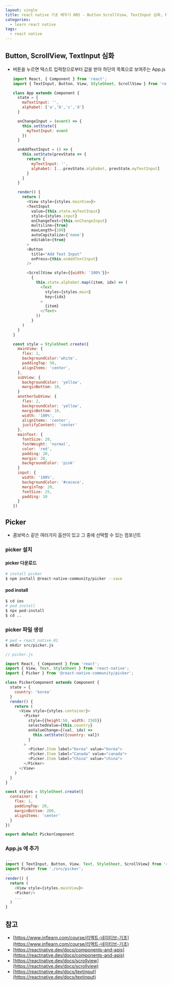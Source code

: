 ```yaml
---
layout: single
title: react native 기초 배우기 005 - Button ScrollView, TextInput 심화, Picker
categories: 
  - learn react native
tags:
  - react native
---
```


## Button, ScrollView, TextInput 심화

- 버튼을 누르면 텍스트 입력창으로부터 값을 받아 하단의 목록으로 보여주는 App.js

  ~~~javascript
  import React, { Component } from 'react';
  import { TextInput, Button, View, StyleSheet, ScrollView } from 'react-native';

  class App extends Component {
    state = {
      maTextInput: '',
      alphabet: ['a','b','c','d']
    }

    onChangeInput = (event) => {
      this.setState({
        myTextInput: event
      })
    }

    onAddTextInput = () => {
      this.setState(prevState => {
        return {
          myTextInput: '',
          alphabet: [...prevState.alphabet, prevState.myTextInput]
        }
      }
    }

    render() {
      return (
        <View style={styles.mainView}>
        <TextInput
          value={this.state.myTextInput}
          style={styles.input}
          onChangeText={this.onChangeInput}
          multiline={true}
          maxLength={100}
          autoCapitalize={'none'}
          editable={true}
        >
        <Button
          title="Add Text Input"
          onPress={this.onAddTextInput}
        />

        <ScrollView style={{width: '100%'}}>
          {
            this.state.alphabet.map((item, idx) => (
              <Text
                styles={styles.main}
                key={idx}
              >
                {item}
              </Text>
            ))
          }
      )
    }
  }

  const style = StyleSheet.create({
    mainView: {
      flex: 1,
      backgroundColor:'white',
      paddingTop: 50,
      alignItems: 'center',
    },
    subView: {
      backgroundColor: 'yellow',
      marginBottom: 10,
    }
    anotherSubView: {
      flex: 2,
      backgroundColor: 'yellow',
      marginBottom: 10,
      width: '100%',
      alignItems: 'center',
      justifyContent: 'center'
    },
    mainText: {
      fontSize: 20,
      fontWeight: 'normal',
      color: 'red',
      padding: 20,
      margin: 20,
      backgroundColor: 'pink'
    }
    input: {
      width: '100%',
      backgroundColor: '#cecece',
      marginTop: 20,
      fontSize: 25,
      padding: 10
    } 
  })
  ~~~

## Picker

- 콤보박스 같은 여러가지 옵션이 있고 그 중에 선택할 수 있는 컴포넌트

### picker 설치

#### picker 다운로드

~~~bash
# install picker
$ npm install @react-native-community/picker --save  
~~~

#### pod install

~~~bash
$ cd ios
# pod install
$ npx pod-install
$ cd ..
~~~

### picker 파일 생성

  ~~~bash
  # pwd = react_native_01
  $ mkdir src/picker.js
  ~~~

  ~~~javascript
  // picker.js

  import React, { Component } from 'react';
  import { View, Text, StyleSheet } from 'react-native';
  import { Picker } from '@react-native-community/picker';

  class PickerComponent extends Component {
    state = {
      country: 'korea'
    }
    render() {
      return (
        <View style={styles.container}>
          <Picker
            style={{height:50, width: 250)}}
            selectedValue={this.country}
            onValueChange={(val, idx) => 
              this.setState({country: val})
            }
          >
            <Picker.Item label="Korea" value="korea">
            <Picker.Item label="Canada" value="canada">
            <Picker.Item label="China" value="china">
          </Picker>
        </View>
      )
    }
  }

  const styles = StyleSheet.create({
    container: {
      flex: 1,
      paddingTop: 20,
      marginBottom: 200,
      alignItems: 'center'
    }
  })

  export default PickerComponent
  ~~~

### App.js 에 추가

  ~~~javascript
  ...
  import { TextInput, Button, View, Text, StyleSheet, ScrollView} from 'react-native';
  import Picker from './src/picker';
  ...
  render() {
    return (
      <View style={styles.mainView}>
      <Picker/>
      ...
    )
  }
  ~~~

## 참고
- [https://www.inflearn.com/course/리액트-네이티브-기초](https://www.inflearn.com/course/리액트-네이티브-기초)
- [https://reactnative.dev/docs/components-and-apis](https://reactnative.dev/docs/components-and-apis)
- [https://reactnative.dev/docs/scrollview](https://reactnative.dev/docs/scrollview)
- [https://reactnative.dev/docs/textinput](https://reactnative.dev/docs/textinput)